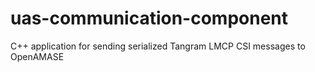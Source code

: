 # uas-communication-component
C++ application for sending serialized Tangram LMCP CSI messages to OpenAMASE
